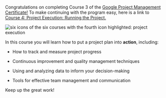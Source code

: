 Congratulations on completing Course 3 of the [Google Project Management Certificate!](https://www.coursera.org/professional-certificates/google-project-management "Link to Google Project Management Certificate page") To make continuing with the program easy, here is a link to [Course 4: Project Execution: Running the Project.](https://www.coursera.org/learn/project-execution-google "Link to course 4") 

![six icons of the six courses with the fourth icon highlighted: project execution](https://d3c33hcgiwev3.cloudfront.net/imageAssetProxy.v1/JjFntGbBRwexZ7RmwWcH9Q_d405d8df8279452cacadb440dcb189d9_course6overview_icons_4-1-.png?expiry=1715644800000&hmac=B4ubCOEjobjcJLFXIuIHJ_1_g7tosEMWnxLgsEGis6I)

In this course you will learn how to put a project plan into **action**, including:

- How to track and measure project progress
    
- Continuous improvement and quality management techniques
    
- Using and analyzing data to inform your decision-making
    
- Tools for effective team management and communication
    

Keep up the great work!
